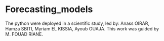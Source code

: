 # Forecasting_models
The python were deployed in a scientific study, led by: Anass OIRAR, Hamza SBITI, Myriam EL KISSIA, Ayoub OUAJA.
This work was guided by M. FOUAD RIANE.
